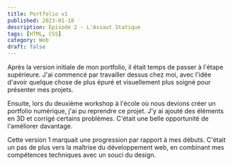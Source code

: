 ```yaml
---
title: Portfolio v1
published: 2023-01-18
description: Épisode 2 - L'Assaut Statique
tags: [HTML, CSS]
category: Web
draft: false
---
```


<!-- # Portfolio v1 -->

Après la version initiale de mon portfolio, il était temps de passer à l'étape supérieure. J'ai commencé par travailler dessus chez moi, avec l'idée d'avoir quelque chose de plus épuré et visuellement plus soigné pour présenter mes projets.

Ensuite, lors du deuxième workshop à l'école où nous devions créer un portfolio numérique, j'ai pu reprendre ce projet. J'y ai ajouté des éléments en 3D et corrigé certains problèmes. C'était une belle opportunité de l'améliorer davantage.

Cette version 1 marquait une progression par rapport à mes débuts. C'était un pas de plus vers la maîtrise du développement web, en combinant mes compétences techniques avec un souci du design.
